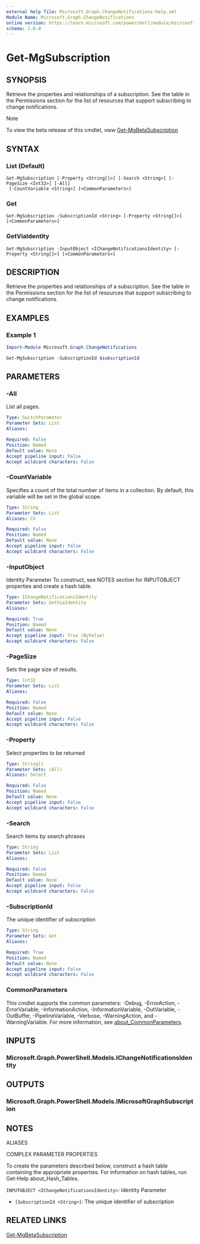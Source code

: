 ```yaml
---
external help file: Microsoft.Graph.ChangeNotifications-help.xml
Module Name: Microsoft.Graph.ChangeNotifications
online version: https://learn.microsoft.com/powershell/module/microsoft.graph.changenotifications/get-mgsubscription
schema: 2.0.0
---
```


# Get-MgSubscription

## SYNOPSIS
Retrieve the properties and relationships of a subscription.
See the table in the Permissions section for the list of resources that support subscribing to change notifications.

> [!NOTE]
> To view the beta release of this cmdlet, view [Get-MgBetaSubscription](/powershell/module/Microsoft.Graph.Beta.ChangeNotifications/Get-MgBetaSubscription?view=graph-powershell-beta)

## SYNTAX

### List (Default)
```
Get-MgSubscription [-Property <String[]>] [-Search <String>] [-PageSize <Int32>] [-All]
 [-CountVariable <String>] [<CommonParameters>]
```

### Get
```
Get-MgSubscription -SubscriptionId <String> [-Property <String[]>] [<CommonParameters>]
```

### GetViaIdentity
```
Get-MgSubscription -InputObject <IChangeNotificationsIdentity> [-Property <String[]>] [<CommonParameters>]
```

## DESCRIPTION
Retrieve the properties and relationships of a subscription.
See the table in the Permissions section for the list of resources that support subscribing to change notifications.

## EXAMPLES

### Example 1
```powershell
Import-Module Microsoft.Graph.ChangeNotifications

Get-MgSubscription -SubscriptionId $subscriptionId

```
## PARAMETERS

### -All
List all pages.

```yaml
Type: SwitchParameter
Parameter Sets: List
Aliases:

Required: False
Position: Named
Default value: None
Accept pipeline input: False
Accept wildcard characters: False
```

### -CountVariable
Specifies a count of the total number of items in a collection.
By default, this variable will be set in the global scope.

```yaml
Type: String
Parameter Sets: List
Aliases: CV

Required: False
Position: Named
Default value: None
Accept pipeline input: False
Accept wildcard characters: False
```

### -InputObject
Identity Parameter
To construct, see NOTES section for INPUTOBJECT properties and create a hash table.

```yaml
Type: IChangeNotificationsIdentity
Parameter Sets: GetViaIdentity
Aliases:

Required: True
Position: Named
Default value: None
Accept pipeline input: True (ByValue)
Accept wildcard characters: False
```

### -PageSize
Sets the page size of results.

```yaml
Type: Int32
Parameter Sets: List
Aliases:

Required: False
Position: Named
Default value: None
Accept pipeline input: False
Accept wildcard characters: False
```

### -Property
Select properties to be returned

```yaml
Type: String[]
Parameter Sets: (All)
Aliases: Select

Required: False
Position: Named
Default value: None
Accept pipeline input: False
Accept wildcard characters: False
```

### -Search
Search items by search phrases

```yaml
Type: String
Parameter Sets: List
Aliases:

Required: False
Position: Named
Default value: None
Accept pipeline input: False
Accept wildcard characters: False
```

### -SubscriptionId
The unique identifier of subscription

```yaml
Type: String
Parameter Sets: Get
Aliases:

Required: True
Position: Named
Default value: None
Accept pipeline input: False
Accept wildcard characters: False
```

### CommonParameters
This cmdlet supports the common parameters: -Debug, -ErrorAction, -ErrorVariable, -InformationAction, -InformationVariable, -OutVariable, -OutBuffer, -PipelineVariable, -Verbose, -WarningAction, and -WarningVariable. For more information, see [about_CommonParameters](http://go.microsoft.com/fwlink/?LinkID=113216).

## INPUTS

### Microsoft.Graph.PowerShell.Models.IChangeNotificationsIdentity
## OUTPUTS

### Microsoft.Graph.PowerShell.Models.IMicrosoftGraphSubscription
## NOTES

ALIASES

COMPLEX PARAMETER PROPERTIES

To create the parameters described below, construct a hash table containing the appropriate properties. For information on hash tables, run Get-Help about_Hash_Tables.


`INPUTOBJECT <IChangeNotificationsIdentity>`: Identity Parameter
  - `[SubscriptionId <String>]`: The unique identifier of subscription

## RELATED LINKS
[Get-MgBetaSubscription](/powershell/module/Microsoft.Graph.Beta.ChangeNotifications/Get-MgBetaSubscription?view=graph-powershell-beta)


